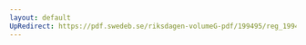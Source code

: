 ```yaml
---
layout: default
UpRedirect: https://pdf.swedeb.se/riksdagen-volumeG-pdf/199495/reg_199495/reg_199495_0144.pdf
---
```

